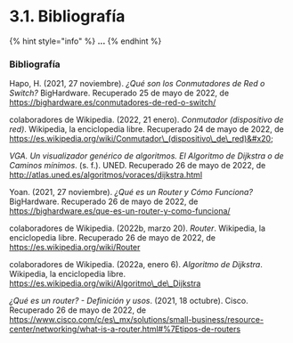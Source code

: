 # 3.1. Bibliografía

{% hint style="info" %}
**...**
{% endhint %}

### Bibliografía

Hapo, H. (2021, 27 noviembre). _¿Qué son los Conmutadores de Red o Switch?_ BigHardware. Recuperado 25 de mayo de 2022, de https://bighardware.es/conmutadores-de-red-o-switch/

colaboradores de Wikipedia. (2022, 21 enero). _Conmutador (dispositivo de red)_. Wikipedia, la enciclopedia libre. Recuperado 24 de mayo de 2022, de https://es.wikipedia.org/wiki/Conmutador\_(dispositivo\_de\_red)&#x20;

_VGA. Un visualizador genérico de algoritmos. El Algoritmo de Dijkstra o de Caminos mínimos_. (s. f.). UNED. Recuperado 26 de mayo de 2022, de http://atlas.uned.es/algoritmos/voraces/dijkstra.html

Yoan. (2021, 27 noviembre). _¿Qué es un Router y Cómo Funciona?_ BigHardware. Recuperado 26 de mayo de 2022, de https://bighardware.es/que-es-un-router-y-como-funciona/

colaboradores de Wikipedia. (2022b, marzo 20). _Router_. Wikipedia, la enciclopedia libre. Recuperado 26 de mayo de 2022, de https://es.wikipedia.org/wiki/Router

colaboradores de Wikipedia. (2022a, enero 6). _Algoritmo de Dijkstra_. Wikipedia, la enciclopedia libre. https://es.wikipedia.org/wiki/Algoritmo\_de\_Dijkstra

_¿Qué es un router? - Definición y usos_. (2021, 18 octubre). Cisco. Recuperado 26 de mayo de 2022, de https://www.cisco.com/c/es\_mx/solutions/small-business/resource-center/networking/what-is-a-router.html#%7Etipos-de-routers
